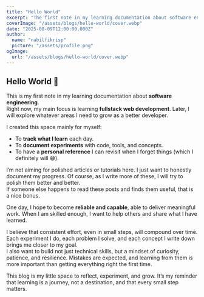 ```yaml
---
title: "Hello World"
excerpt: "The first note in my learning documentation about software engineering."
coverImage: "/assets/blogs/hello-world/cover.webp"
date: "2025-08-09T12:00:00.000Z"
author:
  name: "nabilfikrisp"
  picture: "/assets/profile.png"
ogImage:
  url: "/assets/blogs/hello-world/cover.webp"
---
```


## Hello World 👋

This is my first note in my learning documentation about **software engineering**.  
Right now, my main focus is learning **fullstack web development**. Later, I will explore whatever areas I need to grow as a better developer.

I created this space mainly for myself:

- To **track what I learn** each day.
- To **document experiments** with code, tools, and concepts.
- To have a **personal reference** I can revisit when I forget things (which I definitely will 😅).

I’m not aiming for polished articles or tutorials here. I just want to honestly document my progress. Of course, as I write more of these, I will try to polish them better and better.  
If someone else happens to read these posts and finds them useful, that is a nice bonus.

One day, I hope to become **reliable and capable**, able to deliver meaningful work. When I am skilled enough, I want to help others and share what I have learned.

I believe that consistent effort, even in small steps, will compound over time. Each experiment I do, each problem I solve, and each concept I write down brings me closer to my goal.  
I also want to build not just technical skills, but a mindset of curiosity, patience, and resilience. Mistakes are expected, and learning from them is more important than getting everything right the first time.

This blog is my little space to reflect, experiment, and grow. It’s my reminder that learning is a journey, not a destination, and that every small step matters.
